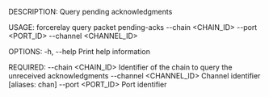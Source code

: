 DESCRIPTION:
Query pending acknowledgments

USAGE:
    forcerelay query packet pending-acks --chain <CHAIN_ID> --port <PORT_ID> --channel <CHANNEL_ID>

OPTIONS:
    -h, --help    Print help information

REQUIRED:
        --chain <CHAIN_ID>        Identifier of the chain to query the unreceived acknowledgments
        --channel <CHANNEL_ID>    Channel identifier [aliases: chan]
        --port <PORT_ID>          Port identifier

